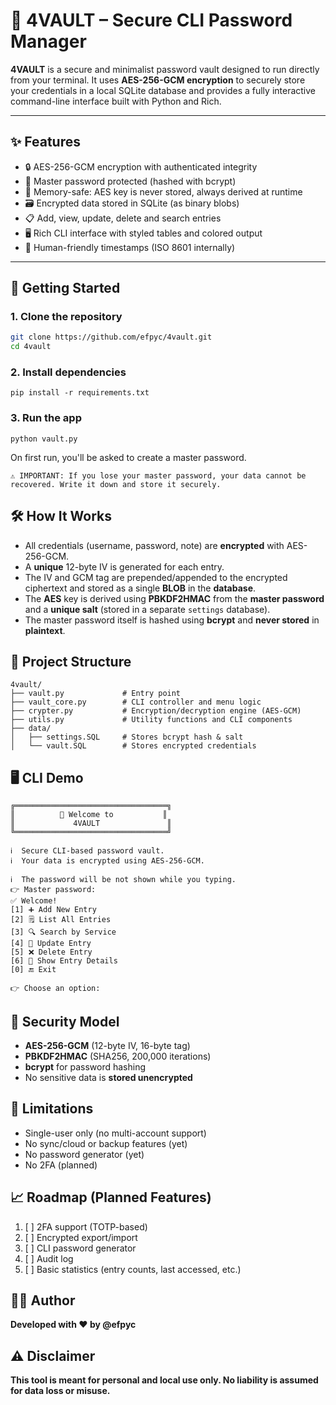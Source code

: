 # 🔐 4VAULT – Secure CLI Password Manager

**4VAULT** is a secure and minimalist password vault designed to run directly from your terminal. It uses **AES-256-GCM encryption** to securely store your credentials in a local SQLite database and provides a fully interactive command-line interface built with Python and Rich.

---

## ✨ Features

- 🔒 AES-256-GCM encryption with authenticated integrity
- 🔑 Master password protected (hashed with bcrypt)
- 🧠 Memory-safe: AES key is never stored, always derived at runtime
- 🗃️ Encrypted data stored in SQLite (as binary blobs)
- 📋 Add, view, update, delete and search entries
- 🖥️ Rich CLI interface with styled tables and colored output
- 📆 Human-friendly timestamps (ISO 8601 internally)

---

## 🚀 Getting Started

### 1. Clone the repository

```bash
git clone https://github.com/efpyc/4vault.git
cd 4vault
```
### 2. Install dependencies

```
pip install -r requirements.txt
```

### 3. Run the app

```
python vault.py
```

On first run, you'll be asked to create a master password.

```
⚠️ IMPORTANT: If you lose your master password, your data cannot be recovered. Write it down and store it securely.
```

## 🛠️ How It Works

* All credentials (username, password, note) are **encrypted** with AES-256-GCM.
* A **unique** 12-byte IV is generated for each entry.
* The IV and GCM tag are prepended/appended to the encrypted ciphertext and stored as a single **BLOB** in the **database**.
* The **AES** key is derived using **PBKDF2HMAC** from the **master password** and a **unique salt** (stored in a separate `settings` database).
* The master password itself is hashed using **bcrypt** and **never stored** in **plaintext**.

## 📂 Project Structure
```
4vault/
├── vault.py             # Entry point
├── vault_core.py        # CLI controller and menu logic
├── crypter.py           # Encryption/decryption engine (AES-GCM)
├── utils.py             # Utility functions and CLI components
├── data/
│   ├── settings.SQL     # Stores bcrypt hash & salt
│   └── vault.SQL        # Stores encrypted credentials
```

## 🖥️ CLI Demo

```
╔══════════════════════════════════╗
║          🔐 Welcome to           ║
║             4VAULT               ║
╚══════════════════════════════════╝     

ℹ️  Secure CLI-based password vault.
ℹ️  Your data is encrypted using AES-256-GCM.

ℹ️  The password will be not shown while you typing.
👉 Master password:
✅ Welcome!
[1] ➕ Add New Entry
[2] 🗒 List All Entries
[3] 🔍 Search by Service
[4] 📝 Update Entry
[5] ❌ Delete Entry
[6] 📄 Show Entry Details
[0] 🔚 Exit

👉 Choose an option:
```

## 🧱 Security Model

* **AES-256-GCM** (12-byte IV, 16-byte tag)
* **PBKDF2HMAC** (SHA256, 200,000 iterations)
* **bcrypt** for password hashing
* No sensitive data is **stored unencrypted**

## 📌 Limitations

* Single-user only (no multi-account support)
* No sync/cloud or backup features (yet)
* No password generator (yet)
* No 2FA (planned)

## 📈 Roadmap (Planned Features)

1. [ ] 2FA support (TOTP-based)
2. [ ] Encrypted export/import
3. [ ] CLI password generator
4. [ ] Audit log
5. [ ] Basic statistics (entry counts, last accessed, etc.)

## 👨‍💻 Author

**Developed with ❤️ by @efpyc**

## ⚠️ Disclaimer

**This tool is meant for personal and local use only.
No liability is assumed for data loss or misuse.**